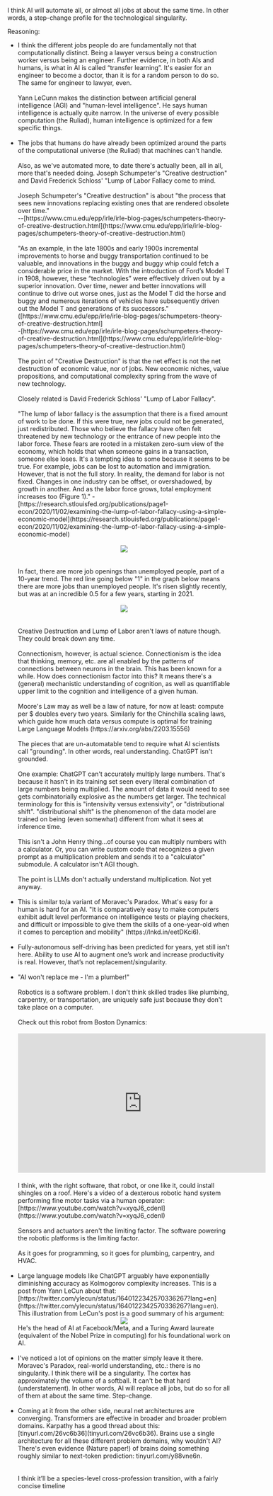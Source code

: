 I think AI will automate all, or almost all jobs at about the same time. In other words, a step-change profile for the technological singularity.

Reasoning:
<ul>
    <li>
        I think the different jobs people do are fundamentally not that computationally distinct. Being a lawyer versus being a construction worker versus being an engineer.
        Further evidence, in both AIs and humans, is what in AI is called “transfer learning”. It's easier for an engineer to become a doctor, than it is for a random person to do so. The same for engineer to lawyer, even.
        <br/><br/>
        Yann LeCunn makes the distinction between artificial general intelligence (AGI) and "human-level intelligence".
        He says human intelligence is actually quite narrow.
        In the universe of every possible computation (the Ruliad), human intelligence is optimized for a few specific things.
        <br/><br/>
    </li>
    <li>
        The jobs that humans do have already been optimized around the parts of the computational universe (the Ruliad) that machines can't handle.
        <br/><br/>
        Also, as we've automated more, to date there's actually been, all in all, more that's needed doing.
        Joseph Schumpeter's "Creative destruction" and David Frederick Schloss' "Lump of Labor Fallacy come to mind.
        <br/><br/>
        Joseph Schumpeter's "Creative destruction" is about "the process that sees new innovations replacing existing ones that are rendered obsolete over time."<br/>
        --[https://www.cmu.edu/epp/irle/irle-blog-pages/schumpeters-theory-of-creative-destruction.html](https://www.cmu.edu/epp/irle/irle-blog-pages/schumpeters-theory-of-creative-destruction.html)
        <br/><br/>
        "As an example, in the late 1800s and early 1900s incremental improvements to horse and buggy transportation continued to be valuable, and innovations in the buggy and buggy whip could fetch a considerable price in the market.  With the introduction of Ford’s Model T in 1908, however, these “technologies” were effectively driven out by a superior innovation.  Over time, newer and better innovations will continue to drive out worse ones, just as the Model T did the horse and buggy and numerous iterations of vehicles have subsequently driven out the Model T and generations of its successors." ([https://www.cmu.edu/epp/irle/irle-blog-pages/schumpeters-theory-of-creative-destruction.html]<br/>
        -[https://www.cmu.edu/epp/irle/irle-blog-pages/schumpeters-theory-of-creative-destruction.html](https://www.cmu.edu/epp/irle/irle-blog-pages/schumpeters-theory-of-creative-destruction.html)
        <br/><br/>
        The point of "Creative Destruction" is that the net effect is not the net destruction of economic value, nor of jobs.
        New economic niches, value propositions, and computational complexity spring from the wave of new technology.
        <br/><br/>
        Closely related is David Frederick Schloss' "Lump of Labor Fallacy".
        <br/><br/>
        "The lump of labor fallacy is the assumption that there is a fixed amount of work to be done. If this were true, new jobs could not be generated, just redistributed. Those who believe the fallacy have often felt threatened by new technology or the entrance of new people into the labor force. These fears are rooted in a mistaken zero-sum view of the economy, which holds that when someone gains in a transaction, someone else loses. It's a tempting idea to some because it seems to be true. For example, jobs can be lost to automation and immigration. However, that is not the full story. In reality, the demand for labor is not fixed. Changes in one industry can be offset, or overshadowed, by growth in another. And as the labor force grows, total employment increases too (Figure 1)."
        -[https://research.stlouisfed.org/publications/page1-econ/2020/11/02/examining-the-lump-of-labor-fallacy-using-a-simple-economic-model](https://research.stlouisfed.org/publications/page1-econ/2020/11/02/examining-the-lump-of-labor-fallacy-using-a-simple-economic-model)
        <br/><br/>
        <div align="center">
            <img src="https://bradleyculley.github.io/images/labor_force_and_employment.png" />
        </div>
        <br/><br/>
        In fact, there are more job openings than unemployed people, part of a 10-year trend.
        The red line going below "1" in the graph below means there are more jobs than unemployed people.
        It's risen slightly recently, but was at an incredible 0.5 for a few years, starting in 2021.
        <br/><br/>
        <div align="center">
            <img src="https://bradleyculley.github.io/images/unemployed_people_per_job_opening.png" />
        </div>
        <br/><br/>
        Creative Destruction and Lump of Labor aren't laws of nature though. They could break down any time.<br/><br/>
        Connectionism, however, is actual science. Connectionism is the idea that thinking, memory, etc. are all enabled by the patterns of connections between neurons in the brain.
        This has been known for a while. How does connectionism factor into this?
        It means there's a (general) mechanistic understanding of cognition, as well as quantifiable upper limit to the cognition and intelligence of a given human.
        <br/><br/>
        Moore's Law may as well be a law of nature, for now at least: compute per $ doubles every two years.
        Similarly for the Chinchilla scaling laws, which guide how much data versus compute is optimal for training Large Language Models (https://arxiv.org/abs/2203.15556)
        <br/><br/>
    </li>
        The pieces that are un-automatable tend to require what AI scientists call "grounding".
        In other words, real understanding. ChatGPT isn't grounded.<br/><br/>
        One example: ChatGPT can't accurately multiply large numbers.
        That's because it hasn't in its training set seen every literal combination of large numbers being multiplied. The amount of data it would need to see gets combinatorially explosive as the numbers get larger.
        The technical terminology for this is "intensivity versus extensivity", or "distributional shift".
        "distributional shift" is the phenomenon of the data model are trained on being (even somewhat) different from what it sees at inference time.
        <br/><br/>
        This isn't a John Henry thing...of course you can multiply numbers with a calculator.
        Or, you can write custom code that recognizes a given prompt as a multiplication problem and sends it to a "calculator" submodule.
        A calculator isn't AGI though.<br/><br/>
        The point is LLMs don't actually understand multiplication. Not yet anyway.
        <br/><br/>
    <li>
        This is similar to/a variant of Moravec's Paradox. What's easy for a human is hard for an AI. "It is comparatively easy to make computers exhibit adult level performance on intelligence tests or playing checkers, and difficult or impossible to give them the skills of a one-year-old when it comes to perception and mobility" (https://lnkd.in/eetDKci6).
        <br/><br/>
    </li>
    <li>
        Fully-autonomous self-driving has been predicted for years, yet still isn't here.
        Ability to use AI to augment one’s work and increase productivity is real. However, that’s not replacement/singularity.
        <br/><br/>
    </li>
    <li>
        "AI won't replace me - I'm a plumber!"<br/><br/>
        Robotics is a software problem. I don't think skilled trades like plumbing, carpentry, or transportation, are uniquely safe just because they don't take place on a computer.<br/><br/>
        Check out this robot from Boston Dynamics:<br/><br/>
        <iframe width="560" height="315" src="https://www.youtube.com/embed/-e1_QhJ1EhQ?si=DmCFedhG7S6K7dPp" title="YouTube video player" frameborder="0" allow="accelerometer; autoplay; clipboard-write; encrypted-media; gyroscope; picture-in-picture; web-share" allowfullscreen></iframe><br/><br/>
        I think, with the right software, that robot, or one like it, could install shingles on a roof.
        Here's a video of a dexterous robotic hand system performing fine motor tasks via a human operator: [https://www.youtube.com/watch?v=xyqJ6_cdenI](https://www.youtube.com/watch?v=xyqJ6_cdenI)<br/><br/>
        Sensors and actuators aren't the limiting factor. The software powering the robotic platforms is the limiting factor.<br/><br/>
        As it goes for programming, so it goes for plumbing, carpentry, and HVAC.
        <br/><br/>
    </li>
    <li>
        Large language models like ChatGPT arguably have exponentially diminishing accuracy as Kolmogorov complexity increases.
        This is a post from Yann LeCun about that: [https://twitter.com/ylecun/status/1640122342570336267?lang=en](https://twitter.com/ylecun/status/1640122342570336267?lang=en).
        This illustration from LeCun's post is a good summary of his argument:
        <div align="center">
            <img src="https://bradleyculley.github.io/images/lexponential_divergence_in_LLMs.jpeg" />
        </div>
        He's the head of AI at Facebook/Meta, and a Turing Award laureate (equivalent of the Nobel Prize in computing) for his foundational work on AI.
        <br/><br/>
    </li>
    <li>
        I've noticed a lot of opinions on the matter simply leave it there. Moravec's Paradox, real-world understanding, etc.: there is no singularity. I think there will be a singularity. The cortex has approximately the volume of a softball. It can't be that hard (understatement). In other words, AI will replace all jobs, but do so
        for all of them at about the same time. Step-change.
        <br/><br/>
    </li>
    <li>
        Coming at it from the other side, neural net architectures are converging. Transformers are effective in broader and broader problem domains. Karpathy has a good thread about this: [tinyurl.com/26vc6b36](tinyurl.com/26vc6b36). Brains use a single architecture for all these different problem domains, why wouldn't AI? There's even evidence (Nature paper!) of brains doing something roughly similar to next-token prediction: tinyurl.com/y88vne6n.
    </li>
    <br/><br/>
    I think it’ll be a species-level cross-profession transition, with a fairly concise timeline
</ul>

